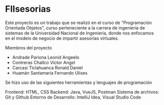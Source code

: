 # FIIsesorias
Este proyecto es un trabajo que se realizó en el curso de "Programación Orientada Objetos", curso perteneciente a la carrera de ingeniería de sistemas de la Universidad Nacional de Ingeniería, donde nos enfocamos en el modelo de negocio de impartir asesorías virtuales.

Miembros del proyecto

- Andrade Pariona Leonid Angeelo
- Contreras Challco Victor Angel
- Carcasi Ticlahuanca Ronald Daniel
- Huamán Santamaria Fernando Ulises

Se hizo uso de las siguientes herramientas y lenguajes de programación

Frontend: HTML, CSS
Backend: Java, VueJS, Postman
Sistema de archivos: Git y Github
Entorno de Desarrollo: IntelliJ Idea, Visual Studio Code
